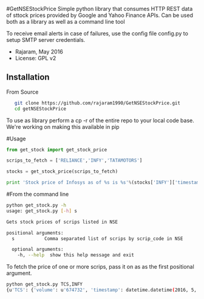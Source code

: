 #GetNSEStockPrice
Simple python library that consumes HTTP REST data of sttock prices provided by Google and Yahoo Finance APIs.
Can be used both as a library as well as a command line tool

To receive email alerts in case of failures, use the config file config.py to setup SMTP server credentials.

- Rajaram, May 2016
- License: GPL v2

## Installation
From Source

```bash
   git clone https://github.com/rajaram1990/GetNSEStockPrice.git
   cd getNSEStockPrice
```
To use as library perform a cp -r of the entire repo to your local code base. We're working on making this available in pip

#Usage
```python
from get_stock import get_stock_price

scrips_to_fetch = ['RELIANCE','INFY','TATAMOTORS']

stocks = get_stock_price(scrips_to_fetch)

print 'Stock price of Infosys as of %s is %s'%(stocks['INFY']['timestamp'], stocks['INFY']['price'])

```

#From the command line
```bash
python get_stock.py -h
usage: get_stock.py [-h] s

Gets stock prices of scrips listed in NSE

positional arguments:
  s           Comma separated list of scrips by scrip_code in NSE

  optional arguments:
    -h, --help  show this help message and exit

```
To fetch the price of one or more scrips, pass it on as as the first positional argument.
```bash
python get_stock.py TCS,INFY
{u'TCS': {'volume': u'674732', 'timestamp': datetime.datetime(2016, 5, 30, 15, 29, 58, tzinfo=tzfile('/usr/share/zoneinfo/Asia/Kolkata')), 'price': u'2636.399902'}, u'INFY': {'volume': u'2642850', 'timestamp': datetime.datetime(2016, 5, 30, 15, 30, tzinfo=tzfile('/usr/share/zoneinfo/Asia/Kolkata')), 'price': u'1267.599976'}}
```
